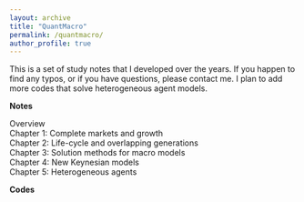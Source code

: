 ```yaml
---
layout: archive
title: "QuantMacro"
permalink: /quantmacro/
author_profile: true
---
```


This is a set of study notes that I developed over the years. If you happen to find any typos, or if you have questions, please contact me. I plan to add more codes that solve heterogeneous agent models. <br>

**Notes** <br>

Overview <br> 
Chapter 1: Complete markets and growth <br> 
Chapter 2: Life-cycle and overlapping generations <br> 
Chapter 3: Solution methods for macro models <br> 
Chapter 4: New Keynesian models <br> 
Chapter 5: Heterogeneous agents <br> 

**Codes** <br>

          
          
          
          
          
